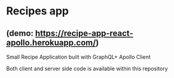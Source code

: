 # Recipes app
## (demo: https://recipe-app-react-apollo.herokuapp.com/)
Small Recipe Application built with GraphQL+ Apollo Client

Both client and server side code is available within this repository
